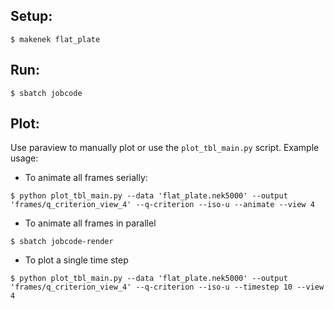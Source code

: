 ## Setup:
```console
$ makenek flat_plate
```

## Run:
```console
$ sbatch jobcode
```

## Plot:
Use paraview to manually plot or use the `plot_tbl_main.py` script. Example usage:
- To animate all frames serially:
```console
$ python plot_tbl_main.py --data 'flat_plate.nek5000' --output 'frames/q_criterion_view_4' --q-criterion --iso-u --animate --view 4
```
- To animate all frames in parallel
```console
$ sbatch jobcode-render
```
- To plot a single time step
```console
$ python plot_tbl_main.py --data 'flat_plate.nek5000' --output 'frames/q_criterion_view_4' --q-criterion --iso-u --timestep 10 --view 4
```
